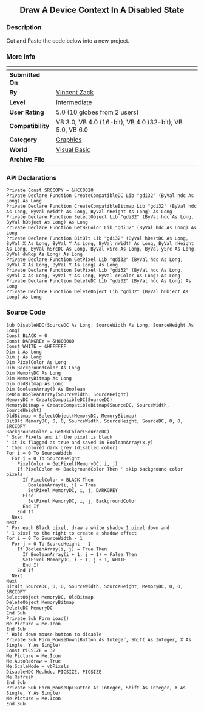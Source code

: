 ﻿<div align="center">

## Draw A Device Context In A Disabled State


</div>

### Description



Cut and Paste the code below into a new project.
 
### More Info
 


<span>             |<span>
---                |---
**Submitted On**   |
**By**             |[Vincent Zack](https://github.com/Planet-Source-Code/PSCIndex/blob/master/ByAuthor/vincent-zack.md)
**Level**          |Intermediate
**User Rating**    |5.0 (10 globes from 2 users)
**Compatibility**  |VB 3\.0, VB 4\.0 \(16\-bit\), VB 4\.0 \(32\-bit\), VB 5\.0, VB 6\.0
**Category**       |[Graphics](https://github.com/Planet-Source-Code/PSCIndex/blob/master/ByCategory/graphics__1-46.md)
**World**          |[Visual Basic](https://github.com/Planet-Source-Code/PSCIndex/blob/master/ByWorld/visual-basic.md)
**Archive File**   |[](https://github.com/Planet-Source-Code/vincent-zack-draw-a-device-context-in-a-disabled-state__1-24963/archive/master.zip)

### API Declarations

```
Private Const SRCCOPY = &HCC0020
Private Declare Function CreateCompatibleDC Lib "gdi32" (ByVal hdc As Long) As Long
Private Declare Function CreateCompatibleBitmap Lib "gdi32" (ByVal hdc As Long, ByVal nWidth As Long, ByVal nHeight As Long) As Long
Private Declare Function SelectObject Lib "gdi32" (ByVal hdc As Long, ByVal hObject As Long) As Long
Private Declare Function GetBkColor Lib "gdi32" (ByVal hdc As Long) As Long
Private Declare Function BitBlt Lib "gdi32" (ByVal hDestDC As Long, ByVal X As Long, ByVal Y As Long, ByVal nWidth As Long, ByVal nHeight As Long, ByVal hSrcDC As Long, ByVal xSrc As Long, ByVal ySrc As Long, ByVal dwRop As Long) As Long
Private Declare Function GetPixel Lib "gdi32" (ByVal hdc As Long, ByVal X As Long, ByVal Y As Long) As Long
Private Declare Function SetPixel Lib "gdi32" (ByVal hdc As Long, ByVal X As Long, ByVal Y As Long, ByVal crColor As Long) As Long
Private Declare Function DeleteDC Lib "gdi32" (ByVal hdc As Long) As Long
Private Declare Function DeleteObject Lib "gdi32" (ByVal hObject As Long) As Long
```


### Source Code

```
Sub DisableHDC(SourceDC As Long, SourceWidth As Long, SourceHeight As Long)
Const BLACK = 0
Const DARKGREY = &H808080
Const WHITE = &HFFFFFF
Dim i As Long
Dim j As Long
Dim PixelColor As Long
Dim BackgroundColor As Long
Dim MemoryDC As Long
Dim MemoryBitmap As Long
Dim OldBitmap As Long
Dim BooleanArray() As Boolean
ReDim BooleanArray(SourceWidth, SourceHeight)
MemoryDC = CreateCompatibleDC(SourceDC)
MemoryBitmap = CreateCompatibleBitmap(SourceDC, SourceWidth, SourceHeight)
OldBitmap = SelectObject(MemoryDC, MemoryBitmap)
BitBlt MemoryDC, 0, 0, SourceWidth, SourceHeight, SourceDC, 0, 0, SRCCOPY
BackgroundColor = GetBkColor(SourceDC)
' Scan Pixels and if the pixel is black
' it is flagged as true and saved in BooleanArray(x,y)
' then colored dark grey (disabled color)
For i = 0 To SourceWidth
  For j = 0 To SourceHeight
    PixelColor = GetPixel(MemoryDC, i, j)
    If PixelColor <> BackgroundColor Then ' skip background color pixels
      If PixelColor = BLACK Then
        BooleanArray(i, j) = True
        SetPixel MemoryDC, i, j, DARKGREY
      Else
        SetPixel MemoryDC, i, j, BackgroundColor
      End If
    End If
  Next
Next
' For each Black pixel, draw a white shadow 1 pixel down and
' 1 pixel to the right to create a shadow effect
For i = 0 To SourceWidth - 1
  For j = 0 To SourceHeight - 1
    If BooleanArray(i, j) = True Then
      If BooleanArray(i + 1, j + 1) = False Then
      SetPixel MemoryDC, i + 1, j + 1, WHITE
      End If
    End If
  Next
Next
BitBlt SourceDC, 0, 0, SourceWidth, SourceHeight, MemoryDC, 0, 0, SRCCOPY
SelectObject MemoryDC, OldBitmap
DeleteObject MemoryBitmap
DeleteDC MemoryDC
End Sub
Private Sub Form_Load()
Me.Picture = Me.Icon
End Sub
' Hold down mouse button to disable
Private Sub Form_MouseDown(Button As Integer, Shift As Integer, X As Single, Y As Single)
Const PICSIZE = 32
Me.Picture = Me.Icon
Me.AutoRedraw = True
Me.ScaleMode = vbPixels
DisableHDC Me.hdc, PICSIZE, PICSIZE
Me.Refresh
End Sub
Private Sub Form_MouseUp(Button As Integer, Shift As Integer, X As Single, Y As Single)
Me.Picture = Me.Icon
End Sub
```

